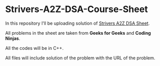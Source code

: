 # Strivers-A2Z-DSA-Course-Sheet
<p>In this repository I'll be uploading solution of <a href="https://takeuforward.org/strivers-a2z-dsa-course/strivers-a2z-dsa-course-sheet-2/" target="_blank">Strivers A2Z DSA Sheet</a>.</p>
<p>All problems in the sheet are taken from <b>Geeks for Geeks</b> and <b>Coding Ninjas</b>.</p>
<p>All the codes will be in C++.</p>
<p>All files will include solution of the problem with the URL of the problem.</p>
